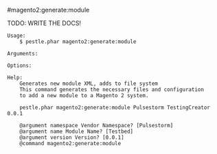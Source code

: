 #magento2:generate:module

TODO: WRITE THE DOCS!
    
    Usage: 
        $ pestle.phar magento2:generate:module
    
    Arguments:
    
    Options:
    
    Help:
        Generates new module XML, adds to file system
        This command generates the necessary files and configuration
        to add a new module to a Magento 2 system.
        
        pestle.phar magento2:generate:module Pulsestorm TestingCreator 0.0.1
        
        @argument namespace Vendor Namespace? [Pulsestorm]
        @argument name Module Name? [Testbed]
        @argument version Version? [0.0.1]
        @command magento2:generate:module
    
    
    